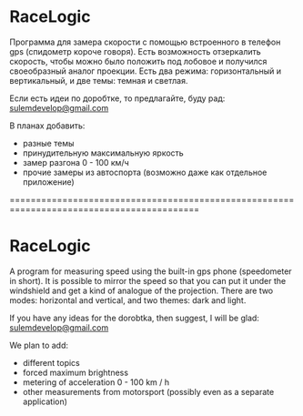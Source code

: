 # RaceLogic
Программа для замера скорости с помощью встроенного в телефон gps (спидометр короче говоря).
Есть возможность отзеркалить скорость, чтобы можно было положить под лобовое и получился своеобразный аналог проекции.
Есть два режима: горизонтальный и вертикальный, и две темы: темная и светлая.

Если есть идеи по доробтке, то предлагайте, буду рад: sulemdevelop@gmail.com

В планах добавить:
- разные темы
- принудительную максимальную яркость
- замер разгона 0 - 100 км/ч
- прочие замеры из автоспорта (возможно даже как отдельное приложение)

==========================================================================================
# RaceLogic
A program for measuring speed using the built-in gps phone (speedometer in short).
It is possible to mirror the speed so that you can put it under the windshield and get a kind of analogue of the projection.
There are two modes: horizontal and vertical, and two themes: dark and light.

If you have any ideas for the dorobtka, then suggest, I will be glad: sulemdevelop@gmail.com

We plan to add:
- different topics
- forced maximum brightness
- metering of acceleration 0 - 100 km / h
- other measurements from motorsport (possibly even as a separate application)

